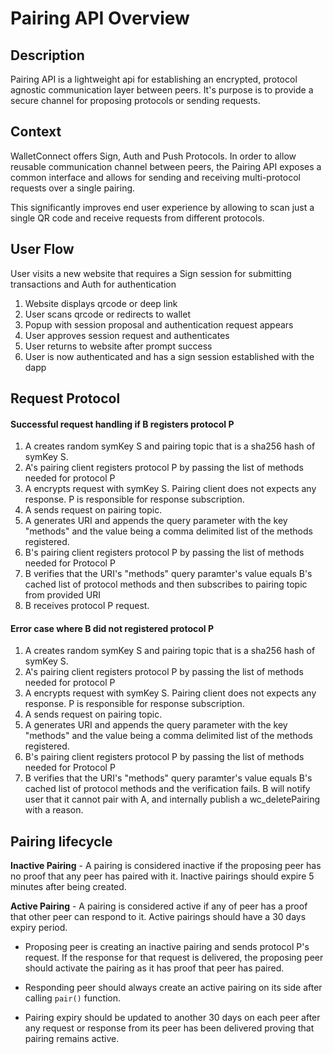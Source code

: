 # Pairing API Overview

## Description

Pairing API is a lightweight api for establishing an encrypted, protocol agnostic communication layer between peers. It's purpose is to provide a secure channel for proposing protocols or sending requests.


## Context

WalletConnect offers Sign, Auth and Push Protocols. In order to allow reusable communication channel between peers, the Pairing API exposes a common interface and allows for sending and receiving multi-protocol requests over a single pairing.

This significantly improves end user experience by allowing to scan just a single QR code and receive requests from different protocols.

## User Flow

User visits a new website that requires a Sign session for submitting transactions and Auth for authentication

1. Website displays qrcode or deep link
2. User scans qrcode or redirects to wallet
3. Popup with session proposal and authentication request appears
4. User approves session request and authenticates
5. User returns to website after prompt success
6. User is now authenticated and has a sign session established with the dapp

## Request Protocol

#### Successful request handling if B registers protocol P

1. A creates random symKey S and pairing topic that is a sha256 hash of symKey S.
2. A's pairing client registers protocol P by passing the list of methods needed for protocol P
3. A encrypts request with symKey S. Pairing client does not expects any response. P is responsible for response subscription.
4. A sends request on pairing topic.
5. A generates URI and appends the query parameter with the key "methods" and the value being a comma delimited list of the methods registered.
6. B's pairing client registers protocol P by passing the list of methods needed for Protocol P
7. B verifies that the URI's "methods" query paramter's value equals B's cached list of protocol methods and then subscribes to pairing topic from provided URI
8. B receives protocol P request.


#### Error case where B did not registered protocol P

1. A creates random symKey S and pairing topic that is a sha256 hash of symKey S.
2. A's pairing client registers protocol P by passing the list of methods needed for protocol P
3. A encrypts request with symKey S. Pairing client does not expects any response. P is responsible for response subscription.
4. A sends request on pairing topic.
5. A generates URI and appends the query parameter with the key "methods" and the value being a comma delimited list of the methods registered.
6. B's pairing client registers protocol P by passing the list of methods needed for Protocol P
7. B verifies that the URI's "methods" query paramter's value equals B's cached list of protocol methods and the verification fails. B will notify user that it cannot pair with A, and internally publish a wc_deletePairing with a reason.

## Pairing lifecycle

**Inactive Pairing** - A pairing is considered inactive if the proposing peer has no proof that any peer has paired with it. Inactive pairings should expire 5 minutes after being created.

**Active Pairing** - A pairing is considered active if any of peer has a proof that other peer can respond to it. Active pairings should have a 30 days expiry period.

- Proposing peer is creating an inactive pairing and sends protocol P's request. If the response for that request is delivered, the proposing peer should activate the pairing as it has proof that peer has paired.

- Responding peer should always create an active pairing on its side after calling `pair()` function.

- Pairing expiry should be updated to another 30 days on each peer after any request or response from its peer has been delivered proving that pairing remains active.


